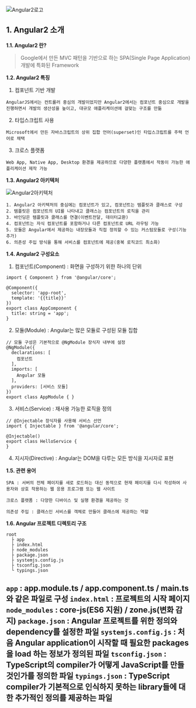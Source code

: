 ![Angular2로고][Angular2_Logo]
## 1. Angular2 소개 <a name="m1" />
**1.1. Angular2 란?**

>Google에서 만든 MVC 패턴을 기반으로 하는 SPA(Single Page Application) 개발에 특화된 Framework

**1.2. Angular2 특징**


1. 컴포넌트 기반 개발

``
AngularJS에서는 컨트롤러 중심의 개발이었지만 Angular2에서는 컴포넌트 중심으로 개발을 진행하면서 개발의 생산성을 높이고, 대규모 애플리케이션에 걸맞는 구조를 만듦
``

2. 타입스크립트 사용

``
Microsoft에서 만든 자바스크립트의 상위 집합 언어(superset)인 타입스크립트를 주력 언어로 채택
``

3. 크로스 플랫폼

``
Web App, Native App, Desktop 환경을 제공하므로 다양한 플랫폼에서 작동이 가능한 애플리케이션 제작 가능
``



**1.3. Angular2 아키텍처**

![Angular2아키텍처][Architecture]

```
1. Angular2 아키텍처의 중심에는 컴포넌트가 있고, 컴포넌트는 템플릿과 클래스로 구성
2. 템플릿은 컴포넌트의 UI를 나타내고 클래스는 컴포넌트의 로직을 관리
3. 바인딩은 템플릿과 클래스를 연결(이벤트전달, 데이터교환)
4. 컴포넌트는 자식 컴포넌트를 포함하거나 다른 컴포넌트로 URL 라우팅 가능
5. 모듈은 Angular에서 제공하는 내장모듈과 직접 정의할 수 있는 커스텀모듈로 구성(기능 추가)
6. 의존성 주입 방식을 통해 서비스를 컴포넌트에 제공(중복 로직코드 최소화)
```

**1.4. Angular2 구성요소**

1. 컴포넌트(Component) : 화면을 구성하기 위한 하나의 단위
```
import { Component } from '@angular/core';

@Component({
  selector: 'app-root',
  template: '{{title}}'
})
export class AppComponent {
  title: string = 'app';
}
```
2. 모듈(Module) : Angular는 많은 모듈로 구성된 모듈 집합
```
// 모듈 구성은 기본적으로 @NgModule 장식자 내부에 설정
@NgModule({
  declarations: [
    컴포넌트
  ],
  imports: [
    Angular 모듈
  ],
  providers: [서비스 모듈]
})
export class AppModule { }
```
3. 서비스(Service) : 재사용 가능한 로직을 정의
```
// @Injectable 장식자를 사용해 서비스 선언
import { Injectable } from '@angular/core';

@Injectable()
export class HelloService {
}
```
4. 지시자(Directive) : Angular는 DOM을 다루는 모든 방식을 지시자로 표현

**1.5. 관련 용어**
```
SPA : 서버의 전체 페이지를 새로 로드하는 대신 동적으로 현재 페이지를 다시 작성하여 사용자와 상호 작용하는 웹 응용 프로그램 또는 웹 사이트

크로스 플랫폼 : 다양한 디바이스 및 실행 환경을 제공하는 것

의존성 주입 : 클래스인 서비스를 객체로 만들어 클래스에 제공하는 역할
```
**1.6. Angular 프로젝트 디렉토리 구조**
```
root
  ├ app 
  ├ index.html
  ├ node_modules
  ├ package.json
  ├ systemjs.config.js
  ├ tsconfig.json
  └ typings.json
```
``app`` : app.module.ts / app.component.ts / main.ts 와 같은 파일로 구성
``index.html`` : 프로젝트의 시작 페이지
``node_modules`` : core-js(ES6 지원) / zone.js(변화 감지)
``package.json`` : Angular 프로젝트를 위한 정의와 dependency를 설정한 파일
``systemjs.config.js`` : 처음 Angular application이 시작할 때 필요한 packages 을 load 하는 정보가 정의된 파일
``tsconfig.json`` :  TypeScript의  compiler가 어떻게 JavaScript를 만들 것인가를 정의한 파일
``typings.json`` : TypeScript compiler가 기본적으로 인식하지 못하는 library들에 대한 추가적인 정의를 제공하는 파일
---
[Angular2_Logo]:https://camo.githubusercontent.com/bc40a56177761471d15966d489b9324141f533ec/687474703a2f2f6c6576656c75702e6c6973686d616e2e636f6d2f696d616765732f616e67756c6172322e706e67
[Architecture]:https://user-images.githubusercontent.com/29030507/34661374-9403da8c-f48c-11e7-8df8-132dca506625.PNG
